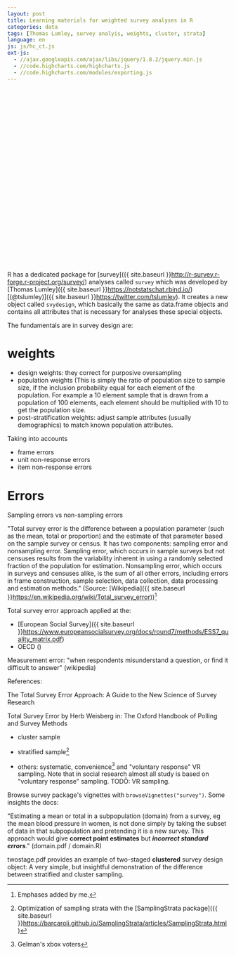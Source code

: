 ```yaml
---
layout: post
title: Learning materials for weighted survey analyses in R
categories: data
tags: [Thomas Lumley, survey analyis, weights, cluster, strata]
language: en
js: js/hc_ct.js 
ext-js:
  - //ajax.googleapis.com/ajax/libs/jquery/1.8.2/jquery.min.js
  - //code.highcharts.com/highcharts.js
  - //code.highcharts.com/modules/exporting.js
---
```


<div id="container2" style="min-width: 310px; height: 400px; margin: 0 auto">
</div>

<script src="{% link js/hc_ct.js %}"></script>


R has a dedicated package for [survey]({{ site.baseurl }}http://r-survey.r-forge.r-project.org/survey/) analyses called `survey` which was developed by [Thomas Lumley]({{ site.baseurl }}https://notstatschat.rbind.io/) [(@tslumley)]({{ site.baseurl }}https://twitter.com/tslumley).
It creates a new object called `svydesign`, which basically the same as data.frame objects and contains all attributes that is necessary for analyses these special objects.




The fundamentals are in survey design are:

# weights

 - design weights: they correct for purposive oversampling
 - population weights (This is simply the ratio of population size to sample size, if the inclusion probability equal for each element of the population. For example a 10 element sample that is drawn from a population of 100 elements, each element should be multiplied with 10 to get the population size.   
 - post-stratification weights: adjust sample attributes (usually demographics) to match known population attributes.

Taking into accounts
- frame errors
- unit non-response errors
- item non-response errors

# Errors

Sampling errors vs non-sampling errors


"Total survey error is the difference between a population parameter (such as the mean, total or proportion) and the estimate of that parameter based on the sample survey or census. It has two components: sampling error and nonsampling error. Sampling error, which occurs in sample surveys but not censuses results from the variability inherent in using a randomly selected fraction of the population for estimation. Nonsampling error, which occurs in surveys and censuses alike, is the sum of all other errors, including errors in frame construction, sample selection, data collection, data processing and estimation methods." (Source: [Wikipedia]({{ site.baseurl }}https://en.wikipedia.org/wiki/Total_survey_error))[^emph]

Total survey error approach applied at the:

 - [European Social Survey]({{ site.baseurl }}https://www.europeansocialsurvey.org/docs/round7/methods/ESS7_quality_matrix.pdf)
 - OECD ()

Measurement error: "when respondents misunderstand a question, or find it difficult to answer" (wikipedia)

References:

The Total Survey Error Approach: A Guide to the New Science of Survey Research

Total Survey Error by Herb Weisberg in: The Oxford Handbook of Polling and Survey Methods


 - cluster sample

 - stratified sample[^ss]
 
 - others: systematic, convenience[^xbox] and "voluntary response" VR sampling. Note that in social research almost all study is based on "voluntary response" sampling. TODÖ: VR sampling.





Browse survey package's vignettes with `browseVignettes("survey")`. Some insights the docs:  

"Estimating a mean or total in a subpopulation (domain) from a survey, eg
the mean blood pressure in women, is not done simply by taking the subset of
data in that subpopulation and pretending it is a new survey. This approach
would give **correct point estimates** but **_incorrect standard errors_**." (domain.pdf / domain.R)



twostage.pdf provides an example of two-staged **clustered** survey design object: 
A very simple, but insightful demonstration of the difference between stratified and cluster sampling. 


[^xbox]: Gelman's xbox voters

[^ss]: Optimization of sampling strata with the [SamplingStrata package]({{ site.baseurl }}https://barcaroli.github.io/SamplingStrata/articles/SamplingStrata.html) 
[^emph]: Emphases added by me. 
